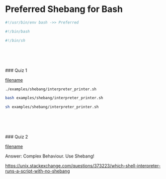 # Preferred Shebang for Bash

```bash
#!/usr/bin/env bash ->> Preferred
```

```bash
#!/bin/bash
```

```bash
#!/bin/sh
```

<br><br><br>

### Quiz 1


[filename](../../examples/shebang/interpreter_printer.sh ':include :type=code bash')

```bash
./examples/shebang/interpreter_printer.sh
```

```bash
bash examples/shebang/interpreter_printer.sh
```

```bash
sh examples/shebang/interpreter_printer.sh
```

<br><br><br>

### Quiz 2

[filename](../../examples/shebang/missing_shebang.sh ':include :type=code bash')

Answer: Complex Behaviour. Use Shebang!

https://unix.stackexchange.com/questions/373223/which-shell-interpreter-runs-a-script-with-no-shebang
